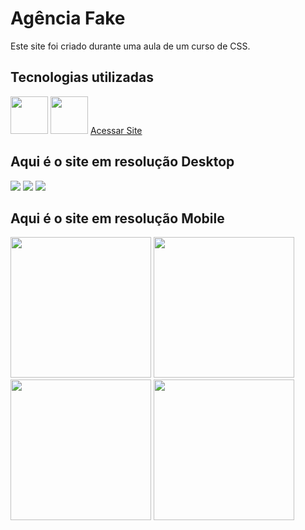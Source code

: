 <h1>Agência Fake</h1>
<p>Este site foi criado durante uma aula de um curso de CSS.</p>
<h2>Tecnologias utilizadas</h2>
<img width="60px" src="https://cdn.icon-icons.com/icons2/2107/PNG/512/file_type_html_icon_130541.png">
<img width="60px" src="https://cdn.icon-icons.com/icons2/2107/PNG/512/file_type_css_icon_130661.png">
<a href="https://agencia-fake.netlify.app">Acessar Site</a>
<h2>Aqui é o site em resolução Desktop</h2>

<div>
    <img src="https://lh3.googleusercontent.com/bNrNYbEiWPk4tP0vhGxallJkikl_sfmq0ZH3F1R0pfUhUKrpO24kN0EX2Tkxq1rdgm6U_O8VQmk9gSrCUEteOBgwdkceKvYg9Vkk_jEi6itKzCrXxPYpjmZ80xu2TenR6GcBGKTpS6AuBUkW7oQ5-eGWNWolQ4jOwt4m2Zz0x6qGVeJqymdO7ip0kV2yX7JHSMuUcGvX0KvX0zCrmut46khmNY9xSYsZMZixQkGKJ_1vo-GHDgJPss_O_2_-cAQFaR9pWFqr7mtCzL_clMS8k-3_Us5PFbbbOJiDuhIt0YTrLhHlknyjrBDP-flgA6bG9OMdWZbSFrdXz5WcYzGpRrulDkBMEHU2endfHxIq4tIVcnYDG7_a75Y_viT0zOPm-4zVT7fBwSVQJcC2HilO8h3aKZk5ExjsdBLI5GNOcAc1vdgJBAqiVhJ2QTmBllWAHPDgAEaSr-Jpg93EcG6LhDFSNInzh6mcHO30OjMrCLAfctX9XDDeXbqIU2k74y4ioOUxiuw3Kt6UQV9CraR57RzL2RzZg7NpJtZ-dED3Btr6Izs1WeBZa-Np-EGAO6zJdS93TdpHlg9tTwIPQ9LRx8LceoM8Qj-kPPUDx1XLvy7leDHIx5WeDdzJI8SlwORR3eclEj1V_fby8V5CrRDl7zsNI9mSCxdQRjqkqyizBpN9wVZ1u-QL5VdfxzphPvo8kpiXn-v8ut6aby7cqZxFpID581MjVBIbjQkLFoS0q9XsIPT0whCAeZ5PNYU=w1320-h696-no?authuser=0">
    <img src="https://lh3.googleusercontent.com/aUgqzfSGmyNjFXkMfBZp1l6MG-gW6OjPczTZGyWlGLtf1Aya4UU5dT3eS94pr4wDc7FuCyLJLi_W8Jz1MGNE5V-4zGuxFkwz_fDWkL-t4ycY63KLuPCJ6BDIlLbm7UPPJAlMPGTRtyHhil9CpUmMMwNTwiZI4ItxCvZ11DSCpj8hRbTdXnFdd40DKJICaLxmyXOR8wBdFG-Sb6PGfAChtCZ8E4tu6ayGjlKpg8hsJ2kYCVREctQ2OC-KZc5TItouR85k_Tu4pkJzo3aCcNE9tYUQA37qqJ4W_WTC9v7VWL9eXIkFyvWkVu3W1IcdiB2HJ5e9hHu60Gp4pXv52JdM3dkyfQ8G_wKXtYhAOmVKPAkJuLL2jfJk6Pw4zbuw1fLVqpocNDO1l5kJqgwG9zU7qTyVD5PAi67JI4ixLs9aTrEsU0duCl-7NYCWq8kwLSfvfjEus9LVf8gM4Ei-2o9wPXm-zq5y-3P-EuYYh3_6hgCODGFTcU6OHgSw597jfFQczJhnFzte-NKv2Ck_AWxD62HvVmCDbKQVAmcfcpmMMYl4A1J7ewtUzgtGFrWor97QrOI3IkBr5yONFArFcOzO1vanmSQI6h_8r7IIq08NZVI6jJbGX1msSaou8gIP2U4F5do6GvgSFguTYE0sbwHvR3jWhmemEzjYPPjCrJe9_oB9-sSDPIMDJVAKgb_ixptc6YvQfCVNKxGq9V07neBGQS2DXlsgDnM-Q4xG_XafYM3XFbjsLc0jgAvQI3c=w1318-h696-no?authuser=0">
        <img src="https://lh3.googleusercontent.com/mjAkmBkB9mHGYG29Jqyk0qR8q7WRVUh2BGWpmkL01VtSxJIyB7XoHbcLtNIGi761Ptxa-jFr58sLIMxXZppydUeN_zUyDNn_0cn89LDyJjj9Vs5ojuzssLFtXLW6o-Aq4LpZNlAuvHrK-WU7BNFRJT1Cv1hDhu1yg3C23Dd98oMcOXFy5SqVUUMwvpPuUM3bF_Y-XHFBxbiqxhrehb5oH2VP2bjghlrR4EiEsC1hpYKyQ8vNAmtnoY8tteqNWIPeReu0Jv2003JXqamP0wkvi7Y8vjYnGW3m-kRMAKe4yL299gbWFF2cYLOTgEzk0nCG1pkwf311HxtladwM4OLzXtJNYfeyrs_sq4NKXSf253hy-X6lkfSg-Y6_dZ41QRPdo5u-AMlgrZg-GYh46Zw66emDo-4eraup5bdwwF5W1frwFwW5Cbr4JQJLffSkBXwyVVicDvGJpP_094YpbqdZFNqk0xlq72G4PtjqOwEOUeTrnpmp7wzO_0P8qz4Xi9Hn7vhU2hBDKBNQXXAnr0hzSXG_QAPlhmFVhuI2Bm1uJ3mKUxPxmTF7PXpPkr-B0Mb68q4ksCd4N0BMJQKmZbG0dSd6j_50RF0X5XMt2Quk1Lz9c5Va85dZ0pVslF03watZbXzC66YWn8y0dyL0rNWn7TUMVMR48pT684I6ya2yOL3nZL65i3H6sAf57KBa19XV5jSTzoCPqNzb76_FpeliCM4UKBzB8utvrKFFvz_WeTnzxtKrmnHbn3KJvrk=w1318-h696-no?authuser=0">
        </div>
  <h2>Aqui é o site em resolução Mobile</h2>
  <div>
    <img width="225px"  src="https://lh3.googleusercontent.com/h1Ezk5W-5lktpCakCGlz1HQPmi0A6DVEgH9ItlE87ZucwB8_lKlM0erux6lcZtU9pIQWcmnr8MjIfC4sHVw4ZlGW01MyfeQfHm89A7AzxQluO6O78klJ3YkpRrn-t04dnu6gMP8jFEtyyxOWXwTpstGWqZ5luUttA6aioIlGQu3vTdxul73vdPrsKOwU8HEIbK4FVpEHjSQUk_8n71Uaf-WmSNBDxrnvXNYy4R126Ap2NXhidP4NrpGxb8vxHc6BambK_8Gi0Hvnu5ihO9ZFYDuabQOWoqor3t9bM9hC5L9GGj2xM84rDSYznFODAEouVcreNaWZGX0fefgE_P9bCdxH7DaM-AGFIQRWlCGm2RQ2JjM041xpM9KmqII0BeQ5Vl-I-Nmikc5OwFmRgioBK4SzFi8qtQsaIFNVK3jVIFdUR3YV5HseljdQeOBPUkZqwmPpd0zOHW-J1x2YNGRnmTpZ1AJkWVTVPNb5sGV1gUfqPu3wToVlkK8_cKkPHX2oAP9NfYcIHUZWO8d8S8qtibBurFEhIITE1CsUEVp4uyysXTHLOWJ2GI3Pg0HqNqbryhs_N3g--6Gjwg3LLA5mMu20oM8xrNjzXpe3SZVTPqfU2MkIsRnrlYansd0n6Ab4dfiiZM_012yrRZOjo01ADyPN8vMvUmN8X-JNItFfrY8BEGTpX35mp2RQCoG3XHgf2OohbhzNTtqy1vRdZZ0-f8MMbldEhv04a9uysD1eEkGTqX6-6E4vV1vGNoc=w282-h604-no?authuser=0">
    <img width="225px"  src="https://lh3.googleusercontent.com/jtP8B39R3r5cSyG7-XqxTpdzYjHJ7h3fJop9Hja-13RfxAkmw1OkXEPvv3u9lHQbCIX7s4cCHWrDIMgmIJWSv0K0CxE6s0_lVPdiEn4wN8XIL51-z9m0OGDmmo_X_MfgOdxH7QXJfuA_iNyKGZnrZ4AErdQvBwgpE9M8v9HNvuW4Q5Lz-tCPyXQYRxHOjGz5tHWnL-EROW6ur_EQ6Q8zqh8dsEMJOVEFX5A6Zx-_px2vPlGPTtRcQ_mCqk-8K11xKjtzqvL0yiSzjrXsbiWCdjzLYMWhgzmugZq5hnH9sfLlJHGGOoFP3wLxVVW3Y1zACRTE11j8p8bLEdtZX5pV55rvynQ2PuJGZ_ZkOiVglcZkvPU9OI5DYGMr2mDUrgTO-W7k-qZhmZQk902YBvVL4Tq2F7EIEBhkXt2C_nl09RTHNkbx1X-25iXzZacJuhiQK3iOgo55r5i0UM_mgmMckMC7-tTt95dFEpJIDuY8DO9BiFNi0t8nNE1aZiyVJyLoBxd4Q0usd1snJ_SK-XJfeYRcFGJhsPPhkivCuUxuoH_5XOd4s707L2RC37BhPsP1k0QWzOrfud32B45YLzpoHpuBUW0kiI-unL7V1INc8tFrOULTBSGpm8-wA9MVmF58-n5QP77rjyfF3n_306tZ9WMWVbw28tWVv5Lpqs4BmS8omoFZ97pljaOLeLGecS1dovss6br7az9A40U3sX7xEJSt81-Slns15mKSv7ZFb1HDgFaJDOBDKy-qgZw=w282-h607-no?authuser=0">
    <img width="225px"  src="https://lh3.googleusercontent.com/M9Rkva_v0JoycXbvrVh9zWWWxV1vUT-z5lTuDSF6o4EhjJi9pH0lNTyZ53xLagDizJTTnkH2DVEwdhlHYLxNaAx9Q0-dea_6khCpMq5WxKgsML-NOQBuJQonKLB3MIT3dlASo82yIDgc7tt9tSS_JOp0ohrv9SuclK1Tf2PZHTAuLLVKZ5_CiiSykzScvTwjo9StM40fPVn4fUaLmm5yxjMx0AaN1-jeLGcmhVcHDoF1fcSdJKYefvI5Xi8m9Rm-e4N74COiTbK0TdgFb_VD7Fbnyijkb7jzFVc_xg5vEpKSvbNn4WeRWMVg8Sn7OEbgHhgYHjyk9AvnMoG9ph1yY5OwMHIGYylyxQkxF9gGPa1CNJ8XtjBHMIUty0d2cUMepNlYHm9yGMRp-w_yI6z3waXS7RUVqPzZnsxTs29XkTch1J6zsMLCgXSkdeie1bBhPN6Acb4B_OVdplDAYXxSuTXwUwvRCSaek5ZwP1UoZKFDlpsbjec8TOOj4lBCL5EDy_POoD2RLbAMsepLCYHlnK9aBAFnTAEsiRkraZ6QdNLk_b5CE1hhVORE9EOFCS5eNcY9O03x6PdxzqOlG7Cetbf-A16CnI5cYrCO-GEjMBl3srbEB99KgfRrfFzKxQghXqYQVsPsNVuPc17wR9M1vYREbt15LkbrX6yR4y-FV_rInsqRva3eV5UgzisCVcYv11XCZsIWI3_45TkRbNQckkOHBl7r5Zd5MZQMzFLnOMHbfltKk08NHQu0JvU=w280-h614-no?authuser=0">
    <img width="225px" src="https://lh3.googleusercontent.com/6GntrkBOSSmGAvLG4fkGHQW_obiELVzglTPG5PB9yW9DefbsE8bNSgQKQoZ1Vzc4NZkhvjD_njynVocTQqHEtyRRgXqFU6cpYfHy4QNDJrcepfbtuOrRZifChRRr1PzKJbt7_3Ew18n5NMVfDOjlQdNWS_T88azxqPMrKRhc3Fn36xi81sEEtL88pBW1rjYBS36fYLMjEpNhWnU_LkseixXkcHR2lQ515glfcgC60xWS43lCTOXK3lWbtRuJx_wy_o0nnRLZkaJ34-rVcnzmzOacDqNnJ7nMUZTrBmnWwKAsOwr1m1ZJm04dzazE73NyAEEfD8VV-sasQx8kK-b6cgqy0gQg2Oto2V6K23NzxGrleZPChkuOszGedKf_ReULzGGy8iBuuWhjBNAUVhAyboKb4x1TKvdT6LwZ-Cci4Oj0yXsiV6-kzZPZhNNLzVXOsQZTAgkhyDIMX5kBwwscjRqgSUqz6Dpeaht8lzwTamIVBWXY_gMCHEl-X5eTLji8BsyKq3Jj4GbAd0j-LnoIFiE_-FqbyDYPtrosIZ4bfVSIrgRJHb-RnGnguy5KXIFTyBNylG9ZpxdPgbn1f-HQ2upn0h160h1gL7bsHPf67irZGsqqQK_GUtQ4Ix9e-2wcgJKUEEE09KExPPvHULxAkNWqFU7Qc518RzNam6NPn1xBm6l89QxtvQi4r5hh081V03Mom9uEqDk7jCSjpqkJtHG4VlxOnQ9ciozWQPLnwmvASPbXzHZSpNKiZHw=w281-h608-no?authuser=0">
  </div>

    

